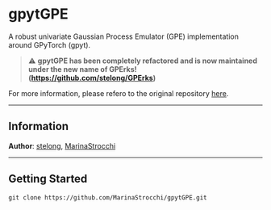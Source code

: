 # gpytGPE

A robust univariate Gaussian Process Emulator (GPE) implementation around GPyTorch (gpyt).

> :warning: **gpytGPE has been completely refactored and is now maintained under the new name of GPErks! (https://github.com/stelong/GPErks)**

For more information, please refero to the original repository [here](https://github.com/stelong/gpytGPE).

---
## Information

**Author**: [stelong](https://github.com/stelong), [MarinaStrocchi](https://github.com/MarinaStrocchi)

---
## Getting Started

```
git clone https://github.com/MarinaStrocchi/gpytGPE.git
```


